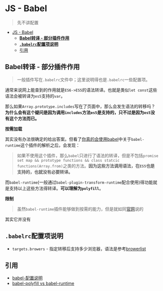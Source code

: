 # JS - Babel
> 先不讲配置

<!-- TOC -->

- [JS - Babel](#js---babel)
  - [**Babel转译 - 部分插件作用**](#babel转译---部分插件作用)
  - [**`.babelrc`配置项说明**](#babelrc配置项说明)
  - [引用](#引用)

<!-- /TOC -->

## **Babel转译 - 部分插件作用**

> 一般插件写在`.babelrc`文件中；这里说明得也是`.babelrc`一些配置项。

通常来说网上能查到的作用就是`ES6->ES5`的语法转译。也就是类似`let const`这些语法会被转译为`es5`支持的`var`。

那么如果`Array.prototype.includes`写在了页面中，那么会发生语法的转移吗？**为什么会有这个疑问是因为调用`includes`方法`es5`是支持的，只不过是因为`es5`没有这个方法而已。**

**按需加载**

其实没有办法很确定的给出答案。但看了[你真的会使用babel](https://github.com/sunyongjian/blog/issues/30)中关于`babel-runtime`这个插件的解析之后，会发现：

> 如果不使用这个插件，那么`babel`只进行了语法的转译，但是不包括`promise set map && prototype functions && class statcic functions(Array.from)`之类的方法。**因为这些方法调用语法，在`ES5`也是支持的，也就没有必要转译。**

而`babel-runtime`(一般通过`babel-plugin-transform-runtime`配合使用)得功能就是支持以上这些方法得转译。**可以理解为`polyfill`**。

**限制**

> 虽然`babel-runtime`插件能够做到按需的能力，但是就如同[官网](https://babeljs.io/docs/en/babel-plugin-transform-runtime)说的

其实它并没有

## **`.babelrc`配置项说明**

* `targets.browers` - 指定转移后支持多少浏览器，语法是参考[browerlist](https://github.com/browserslist/browserslist)

## 引用

* [babel-配置说明](https://juejin.im/post/5a79adeef265da4e93116430)
* [babel-polyfill vs babel-runtime](https://juejin.im/post/5a96859a6fb9a063523e2591)